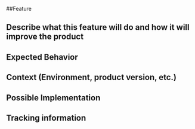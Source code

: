 ##Feature 

<!--- Title: 

<!--- Provide a general summary of the desired feature -->

## Describe what this feature will do and how it will improve the product

## Expected Behavior
<!--- Tell us how you see this feature working -->

## Context (Environment, product version, etc.)
<!--- How has this issue affected you? What are you trying to accomplish? -->
<!--- Providing context helps us come up with a solution that is closest to your needs -->


## Possible Implementation
<!--- Optional:  suggestions to resolve the issue -->

## Tracking information

<!--- Developer name -->
<!--- Time Estimate for implementation -->
<!--- Total time spent on implementation -->
